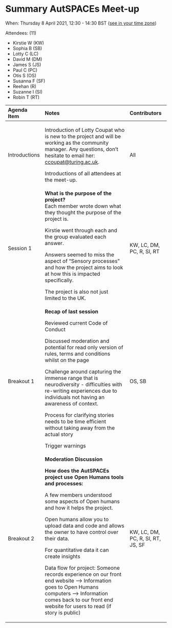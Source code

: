 # Summary AutSPACEs Meet-up 

When: Thursday 8 April 2021, 12:30 - 14:30 BST ([see in your time zone](https://arewemeetingyet.com/London/2021-04-08/12:30))

Attendees: (11)
* Kirstie W (KW)
* Sophia B (SB)
* Lotty C (LC)
* David M (DM) 
* James S (JS)
* Paul C (PC)
* Otis S (OS)
* Susanna F (SF)
* Reehan (R) 
* Suzanne I (SI) 
* Robin T (RT)

| Agenda Item | Notes | Contributors |
|:--|:--|:--|
Introductions | <p> Introduction of Lotty Coupat who is new to the project and will be working as the community manager. Any questions, don’t hesitate to email her: ccoupat@turing.ac.uk. <p> Introductions of all attendees at the meet-up. | All
Session 1 | __What is the purpose of the project?__ <br /> Each member wrote down what they thought the purpose of the project is. <p> Kirstie went through each and the group evaluated each answer. <p> Answers seemed to miss the aspect of “Sensory processes” and how the project aims to look at how this is impacted specifically. <p> The project is also not just limited to the UK. | KW, LC, DM, PC, R, SI, RT
Breakout 1 | __Recap of last session__ <p> Reviewed current Code of Conduct <p> Discussed moderation and potential for read only version of rules, terms and conditions whilst on the page <p> Challenge around capturing the immense range that is neurodiversity - difficulties with re-writing experiences due to individuals not having an awareness of context. <p> Process for clarifying stories needs to be time efficient without taking away from the actual story <p> Trigger warnings | OS, SB
Breakout 2 | __Moderation Discussion__ <p> __How does the AutSPACEs project use Open Humans tools and processes:__ <p> A few members understood some aspects of Open humans and how it helps the project. <p> Open humans allow you to upload data and code and allows the owner to have control over their data. <p> For quantitative data it can create insights <p> Data flow for project: Someone records experience on our front end website --> Information goes to Open Humans computers --> Information comes back to our front end website for users to read (if story is public) | KW, LC, DM, PC, R, SI, RT, JS, SF


